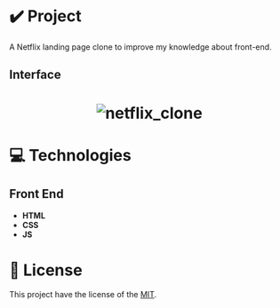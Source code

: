 # ✔️ Project
A Netflix landing page clone to improve my knowledge about front-end.

## Interface 
<h1 align="center">
    <img alt="netflix_clone" title="netflix_interface" src="github/netflix_interface.gif">
</h1>

# 💻 Technologies
## Front End
- **HTML**
- **CSS**
- **JS**

# 📝 License
This project have the license of the [MIT](./LICENSE).